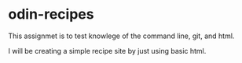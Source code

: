 # odin-recipes

This assignmet is to test knowlege of the command line, git, and html.

I will be creating a simple recipe site by just using basic html.